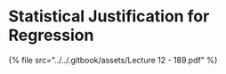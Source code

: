 # Statistical Justification for Regression



{% file src="../../.gitbook/assets/Lecture 12 - 189.pdf" %}
